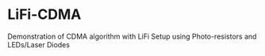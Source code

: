 # LiFi-CDMA
Demonstration of CDMA algorithm with LiFi Setup using Photo-resistors and LEDs/Laser Diodes
